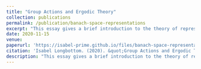 ```yaml
---
title: "Group Actions and Ergodic Theory"
collection: publications
permalink: /publication/banach-space-representations
excerpt: "This essay gives a brief introduction to the theory of representations on Banach spaces. It was written for a functional analysis course taught by Pierre Portal at the ANU."
date: 2020-11-15
venue:
paperurl: 'https://isabel-prime.github.io/files/banach-space-representations.pdf'
citation: 'Isabel Longbottom. (2020). &quot;Group Actions and Ergodic Theory.&quot;.'
description: "This essay gives a brief introduction to the theory of representations on Banach spaces. It was written for a functional analysis course taught by Pierre Portal at the ANU."
---
```


